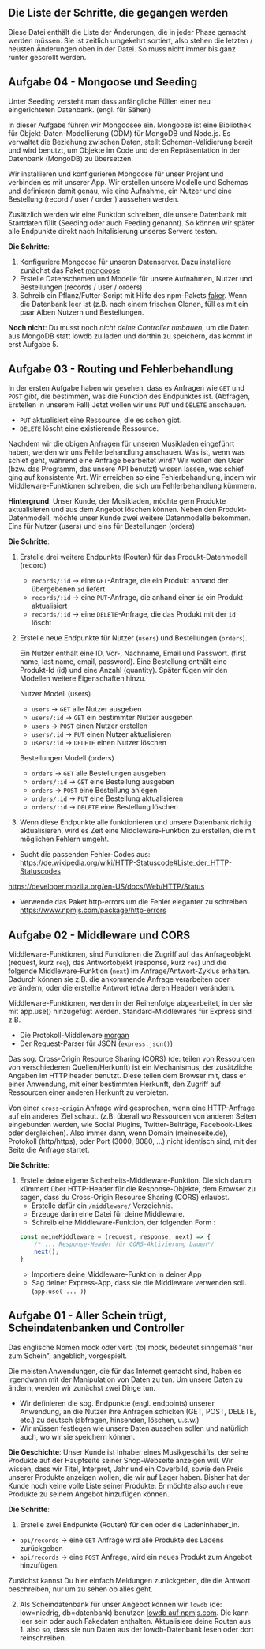 ## Die Liste der Schritte, die gegangen werden

Diese Datei enthält die Liste der Änderungen, die in jeder Phase gemacht werden müssen. 
Sie ist zeitlich umgekehrt sortiert, also stehen die letzten / neusten Änderungen oben in der Datei. 
So muss nicht immer bis ganz runter gescrollt werden.


## Aufgabe 04 - Mongoose und Seeding

Unter Seeding versteht man dass anfängliche Füllen einer neu eingerichteten Datenbank. (engl. für Sähen)

In dieser Aufgabe führen wir Mongoosee ein. Mongoose ist eine Bibliothek für Objekt-Daten-Modellierung (ODM) für MongoDB und Node.js.
Es verwaltet die Beziehung zwischen Daten, stellt Schemen-Validierung bereit und wird benutzt, um Objekte im Code und deren Repräsentation in der Datenbank (MongoDB) zu übersetzen.

Wir installieren und konfigurieren Mongoose für unser Projent und verbinden es mit unserer App. Wir erstellen unsere Modelle und Schemas und definieren damit genau, wie eine Aufnahme, ein Nutzer und eine Bestellung (record / user / order ) aussehen werden.

Zusätzlich werden wir eine Funktion schreiben, die unsere Datenbank mit Startdaten füllt (Seeding oder auch Feeding genannt). So können wir später alle Endpunkte direkt nach Initalisierung unseres Servers testen.

**Die Schritte**:

1. Konfiguriere Mongoose für unseren Datenserver. Dazu installiere zunächst das Paket [mongoose](https://www.npmjs.com/package/mongoose)
2. Erstelle Datenschemen und Modelle für unsere Aufnahmen, Nutzer und Bestellungen (records / user / orders)
3. Schreib ein Pflanz/Futter-Script mit Hilfe des npm-Pakets [faker](https://www.npmjs.com/package/faker). Wenn die Datenbank leer ist (z.B. nach einem frischen Clonen, füll es mit ein paar Alben Nutzern und Bestellungen.

**Noch nicht**:
Du musst noch _nicht deine Controller umbauen_, um die Daten aus MongoDB statt lowdb zu laden und dorthin zu speichern, das kommt in erst Aufgabe 5.


## Aufgabe 03 - Routing und Fehlerbehandlung

In der ersten Aufgabe haben wir gesehen, dass es Anfragen wie `GET` und `POST` gibt, die bestimmen, was die Funktion des Endpunktes ist. (Abfragen, Erstellen in unserem Fall)
Jetzt wollen wir uns `PUT` und `DELETE` anschauen.

* `PUT` aktualisiert eine Ressource, die es schon gibt.
* `DELETE` löscht eine existierende Ressource.

Nachdem wir die obigen Anfragen für unseren Musikladen eingeführt haben, werden wir uns Fehlerbehandlung anschauen.
Was ist, wenn was schief geht, während eine Anfrage bearbeitet wird?
Wir wollen den User (bzw. das Programm, das unsere API benutzt) wissen lassen, was schief ging auf konsistente Art. Wir erreichen so eine Fehlerbehandlung, indem wir Middleware-Funktionen schreiben, die sich um Fehlerbehandlung kümmern.

**Hintergrund**:
Unser Kunde, der Musikladen, möchte gern Produkte aktualisieren und aus dem Angebot löschen können. Neben den Produkt-Datenmodell, möchte unser Kunde zwei weitere Datenmodelle bekommen. Eins für Nutzer (users) und eins für Bestellungen (orders)

**Die Schritte**:

1. Erstelle drei weitere Endpunkte (Routen) für das Produkt-Datenmodell (record)

   - `records/:id` -> eine `GET`-Anfrage, die ein Produkt anhand der übergebenen `id` liefert
   - `records/:id` -> eine `PUT`-Anfrage, die anhand einer `id` ein Produkt aktualisiert
   - `records/:id` -> eine `DELETE`-Anfrage, die das Produkt mit der `id` löscht

2. Erstelle neue Endpunkte für Nutzer (`users`) und Bestellungen (`orders`). 

    Ein Nutzer enthält eine ID, Vor-, Nachname, Email und Passwort. (first name, last name, email, password). 
    Eine Bestellung enthält eine Produkt-Id (id) und eine Anzahl (quantity).
    Später fügen wir den Modellen weitere Eigenschaften hinzu.

    Nutzer Modell (users)
    - `users` -> `GET` alle Nutzer ausgeben
    - `users/:id` -> `GET` ein bestimmter Nutzer ausgeben
    - `users` -> `POST` einen Nutzer erstellen
    - `users/:id` -> `PUT` einen Nutzer aktualisieren
    - `users/:id` -> `DELETE` einen Nutzer löschen

    Bestellungen Modell (orders)
    - `orders` -> `GET` alle Bestellungen ausgeben
    - `orders/:id` -> `GET` eine Bestellung ausgeben
    - `orders` -> `POST` eine Bestellung anlegen
    - `orders/:id` -> `PUT` eine Bestellung aktualisieren
    - `orders/:id` -> `DELETE` eine Bestellung löschen 

3. Wenn diese Endpunkte alle funktionieren und unsere Datenbank richtig aktualisieren, wird es Zeit eine Middleware-Funktion zu erstellen, die mit möglichen Fehlern umgeht.

- Sucht die passenden Fehler-Codes aus: https://de.wikipedia.org/wiki/HTTP-Statuscode#Liste_der_HTTP-Statuscodes

https://developer.mozilla.org/en-US/docs/Web/HTTP/Status

- Verwende das Paket http-errors um die Fehler eleganter zu schreiben: https://www.npmjs.com/package/http-errors

## Aufgabe 02 - Middleware und CORS

Middleware-Funktionen, sind Funktionen die Zugriff auf das Anfrageobjekt (request, kurz `req`), das Antwortobjekt (response, kurz `res`) und die folgende Middleware-Funktion (`next`) im Anfrage/Antwort-Zyklus erhalten. Dadurch können sie z.B. die ankommende Anfrage verarbeiten oder verändern, oder die erstellte Antwort (etwa deren Header) verändern.

Middleware-Funktionen, werden in der Reihenfolge abgearbeitet, in der sie mit app.use() hinzugefügt werden. Standard-Middlewares für Express sind z.B.
* Die Protokoll-Middleware [morgan](http://expressjs.com/en/resources/middleware/morgan.html)
* Der Request-Parser für JSON (`express.json()`)

Das sog. Cross-Origin Resource Sharing (CORS) (de: teilen von Ressourcen von verschiedenen Quellen/Herkunft) ist ein Mechanismus, der zusätzliche Angaben im HTTP header benutzt. Diese teilen dem Browser mit, dass er einer Anwendung, mit einer bestimmten Herkunft, den Zugriff auf Ressourcen einer anderen Herkunft zu verbieten.

Von einer `cross-origin` Anfrage wird gesprochen, wenn eine HTTP-Anfrage auf ein anderes Ziel schaut. (z.B. überall wo Ressourcen von anderen Seiten eingebunden werden, wie Social Plugins, Twitter-Beiträge, Facebook-Likes oder dergleichen). Also immer dann, wenn Domain (meineseite.de), Protokoll (http/https), oder Port (3000, 8080, ...) nicht identisch sind, mit der Seite die Anfrage startet.

**Die Schritte**:
1. Erstelle deine eigene Sicherheits-Middleware-Funktion. Die sich darum kümmert über HTTP-Header für die Response-Objekte, dem Browser zu sagen, dass du Cross-Origin Resource Sharing (CORS) erlaubst.
    * Erstelle dafür ein `/middleware/` Verzeichnis. 
    * Erzeuge darin eine Datei für deine Middleware.
    * Schreib eine Middleware-Funktion, der folgenden Form :
    ```javascript
    const meineMiddleware = (request, response, next) => {
        /* ... Response-Header für CORS-Aktivierung bauen*/ 
        next();
    }
    ```
    * Importiere deine Middleware-Funktion in deiner App
    * Sag deiner Express-App, dass sie die Middleware verwenden soll. (`app.use( ... )`)

## Aufgabe 01 - Aller Schein trügt, Scheindatenbanken und Controller

Das englische Nomen mock oder verb (to) mock, bedeutet sinngemäß "nur zum Schein", angeblich, vorgespielt.

Die meisten Anwendungen, die für das Internet gemacht sind, haben es irgendwann mit der Manipulation von Daten zu tun.
Um unsere Daten zu ändern, werden wir zunächst zwei Dinge tun.

* Wir definieren die sog. Endpunkte (engl. endpoints) unserer Anwendung, an die Nutzer ihre Anfragen schicken (GET, POST, DELETE, etc.) zu deutsch (abfragen, hinsenden, löschen, u.s.w.)
* Wir müssen festlegen wie unsere Daten aussehen sollen und natürlich auch, wo wir sie speichern können.

**Die Geschichte**: Unser Kunde ist Inhaber eines Musikgeschäfts, der seine Produkte auf der Hauptseite seiner Shop-Webseite anzeigen will.
Wir wissen, dass wir Titel, Interpret, Jahr und ein Coverbild, sowie den Preis unserer Produkte anzeigen wollen, die wir auf Lager haben.
Bisher hat der Kunde noch keine volle Liste seiner Produkte. Er möchte also auch neue Produkte zu seinem Angebot hinzufügen können.

**Die Schritte**:

1. Erstelle zwei Endpunkte (Routen) für den oder die Ladeninhaber_in.

- `api/records` -> eine `GET` Anfrage wird alle Produkte des Ladens zurückgeben
- `api/records` -> eine `POST` Anfrage, wird ein neues Produkt zum Angebot hinzufügen.

Zunächst kannst Du hier einfach Meldungen zurückgeben, die die Antwort beschreiben, nur um zu sehen ob alles geht.

2. Als Scheindatenbank für unser Angebot können wir `lowdb` (de: low=niedrig, db=datenbank) benutzen [lowdb auf npmjs.com](https://www.npmjs.com/package/lowdb). Die kann leer sein oder auch Fakedaten enthalten. Aktualisiere deine Routen aus 1. also so, dass sie nun Daten aus der lowdb-Datenbank lesen oder dort reinschreiben.
